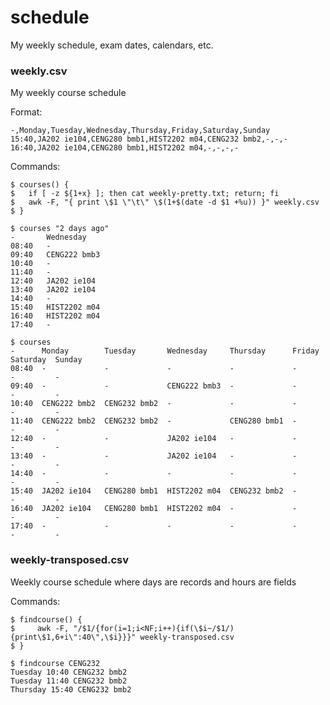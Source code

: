 # schedule
My weekly schedule, exam dates, calendars, etc.

### weekly.csv
My weekly course schedule

Format:

    -,Monday,Tuesday,Wednesday,Thursday,Friday,Saturday,Sunday
    15:40,JA202 ie104,CENG280 bmb1,HIST2202 m04,CENG232 bmb2,-,-,-
    16:40,JA202 ie104,CENG280 bmb1,HIST2202 m04,-,-,-,-

Commands:
    
    $ courses() {
    $   if [ -z ${1+x} ]; then cat weekly-pretty.txt; return; fi
    $   awk -F, "{ print \$1 \"\t\" \$(1+$(date -d $1 +%u)) }" weekly.csv
    $ }

    $ courses "2 days ago"
    -       Wednesday
    08:40   -
    09:40   CENG222 bmb3
    10:40   -
    11:40   -
    12:40   JA202 ie104
    13:40   JA202 ie104
    14:40   -
    15:40   HIST2202 m04
    16:40   HIST2202 m04
    17:40   -

    $ courses
    -      Monday        Tuesday       Wednesday     Thursday      Friday  Saturday  Sunday
    08:40  -             -             -             -             -       -         -
    09:40  -             -             CENG222 bmb3  -             -       -         -
    10:40  CENG222 bmb2  CENG232 bmb2  -             -             -       -         -
    11:40  CENG222 bmb2  CENG232 bmb2  -             CENG280 bmb1  -       -         -
    12:40  -             -             JA202 ie104   -             -       -         -
    13:40  -             -             JA202 ie104   -             -       -         -
    14:40  -             -             -             -             -       -         -
    15:40  JA202 ie104   CENG280 bmb1  HIST2202 m04  CENG232 bmb2  -       -         -
    16:40  JA202 ie104   CENG280 bmb1  HIST2202 m04  -             -       -         -
    17:40  -             -             -             -             -       -         -

### weekly-transposed.csv
Weekly course schedule where days are records and hours are fields

Commands:

    $ findcourse() {
    $     awk -F, "/$1/{for(i=1;i<NF;i++){if(\$i~/$1/){print\$1,6+i\":40\",\$i}}}" weekly-transposed.csv
    $ }

    $ findcourse CENG232
    Tuesday 10:40 CENG232 bmb2
    Tuesday 11:40 CENG232 bmb2
    Thursday 15:40 CENG232 bmb2
